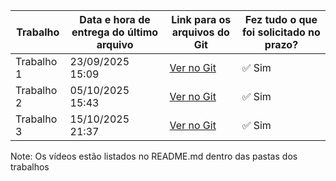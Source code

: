 | Trabalho | Data e hora de entrega do último arquivo | Link para os arquivos do Git | Fez tudo o que foi solicitado no prazo? |
|-----------|-------------------------------------------|-------------------------------|------------------------------------------|
| Trabalho 1 | 23/09/2025 15:09 | [Ver no Git](https://github.com/Igor-G-D/TEC-II---Advanced-Programming/tree/main/PolygonSimulation) | ✅ Sim |
| Trabalho 2 | 05/10/2025 15:43 | [Ver no Git](https://github.com/Igor-G-D/TEC-II---Advanced-Programming/tree/main/Voronoi) | ✅ Sim |
| Trabalho 3 | 15/10/2025 21:37 | [Ver no Git](https://github.com/Igor-G-D/TEC-II---Advanced-Programming/tree/main/ConvexHull) | ✅ Sim |


Note: Os vídeos estão listados no README.md dentro das pastas dos trabalhos